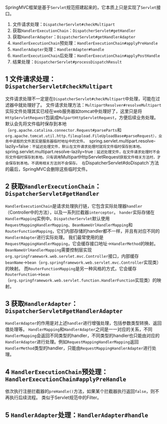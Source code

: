 SpringMVC框架是基于`Servlet`规范搭建起来的，它本质上只是实现了`Servlet`接口。

1. 文件请求处理：`DispatcherServlet#checkMultipart`
2. 获取`HandlerExecutionChain`：`DispatcherServlet#getHandler`
3. 获取`HandlerAdapter`：`DispatcherServlet#getHandlerAdapter`
4. `HandlerExecutionChain`预处理：`HandlerExecutionChain#applyPreHandle`
5. `HandlerAdapter`处理：`HandlerAdapter#handle`
6. `HandlerExecutionChain`后处理：`HandlerExecutionChain#applyPostHandle`
7. 结果处理：`DispatcherServlet#processDispatchResult`

## 1 文件请求处理：`DispatcherServlet#checkMultipart`
文件请求处理不一定是在`DispatcherServlet#checkMultipart`中处理，可能在过滤器中就处理好了。
文件请求处理方法：`MultipartResolver#resolveMultipart`
实际文件处理其实已经在web服务器如tomcat中处理好了，这里只是将`HttpServletRequest`包装成`MulpartHttpServletRequest`，方便后续业务处理。
默认会先将文件临时保存到本地（`org.apache.catalina.connector.Request#parseParts`和`org.apache.tomcat.util.http.fileupload.FileUploadBase#parseRequest），业务中读取的文件其实是服务器临时地址中的文件。
`spring.servlet.multipart.resolve-lazily=false`：不延迟处理文件，默认在文件请求处理时就将文件临时保存到本地。
`spring.servlet.multipart.resolve-lazily=true`：延迟处理文件，在文件请求处理时不会将文件临时保存到本地。只有调用`MultipartHttpServletRequest`获取文件相关方法时，才会保存到本地。不调用相关方法则不会保存。
在`DispatcherServlet#doDispatch`方法的最后，SpringMVC会删除这些临时文件。

## 2 获取`HandlerExecutionChain`：`DispatcherServlet#getHandler`
`HandlerExecutionChain`是请求处理执行链，它包含实际处理器`handler`（Controller中的方法），以及一系列拦截器`interceptor`。
`hander`实际存储在`HandlerMapping`实例中。`DispatcherServlet`默认使用`RequestMappingHandlerMapping`、`BeanNameUrlHandlerMapping`和`RouterFunctionMapping`，它们内部存储的handler都不一样，并且有对应不同的`HandlerAdapter`进行实际处理。
我们最常使用的是`RequestMappingHandlerMapping`，它会缓存接口地址→`HandlerMethod`的映射。
`BeanNameUrlHandlerMapping`需要控制层实现`org.springframework.web.servlet.mvc.Controller`接口，内部缓存`beanName`→`bean`（`org.springframework.web.servlet.mvc.Controller`实现类）的映射。
而`RouterFunctionMapping`是另一种风格的方式，它会缓存`RouterFunction`→`bean`（`org.springframework.web.servlet.function.HandlerFunction`实现类）的映射。

## 3 获取`HandlerAdapter`：`DispatcherServlet#getHandlerAdapter`
`HandlerAdapter`的作用是对上述`handler`进行增强处理，包括参数类型转换、返回值处理等。
`HandlerMapping`和`HandlerAdapter`之间是一一对应的关系，不同`HandlerMapping`会返回不同类型的handler，不同类型的handler也只能由对应的`HandlerAdapter`进行处理。例如`RequestMappingHandlerMapping`返回`HandlerMethod`类型的handler，只能由`RequestMappingHandlerAdapter`进行处理。

## 4 `HandlerExecutionChain`预处理：`HandlerExecutionChain#applyPreHandle`
依次执行注册拦截器的`preHandle()`方法，如果某个拦截器执行返回`false`，则不再执行后续流程。
类似于Servlet规范中的Filter。

## 5 `HandlerAdapter`处理：`HandlerAdapter#handle`
